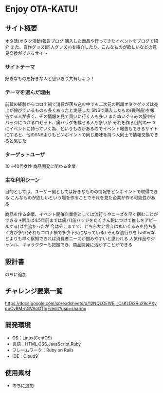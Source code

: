 # Enjoy OTA-KATU!

## サイト概要
オタ活(オタク活動)報告ブログ
購入した商品や行ってきたイベントをブログで紹介
また、自作グッズ(同人グッズ×)を紹介したり、こんなものが欲しいなどの意見交換ができるサイト

### サイトテーマ
好きなものを好きな人と思いきり共有しよう！

### テーマを選んだ理由
前職の経験からコロナ禍で消費が落ち込む中でも二次元の所謂オタクグッズは売上が伸びているものも多くあったと実感した
SNSで購入したもの(戦利品)を報告する人が多く、その情報を見て買いに行く人も多い
またぬいぐるみの服や缶バッジにつけるロゼット、痛バッグを載せる人も多いが
それを作る目的の一つにイベントに持っていく為、というものがあるのでイベント報告もできるサイトにすると、他のSNSよりもピンポイントで同じ趣味を持つ人同士で情報交換できると感じた

### ターゲットユーザ
10〜40代女性
商品開発に関わる企業

### 主な利用シーン
目的としては、ユーザー側としては好きなものの情報をピンポイントで取得できる
こんなものが欲しいという場を作ることでそれを見た企業が作る可能性がある

商品を作る企業、イベント開催企業側としては流行りやニーズを早く掴むことができる
※例えば4.5年前までは痛バ(缶バッジをたくさん鞄につけて推しをアピールする)は主流だったが
今はそこまでで、どちらかと言えばぬいぐるみを持ち歩く方が多い(それもコロナ禍で多少下火になっている)
そんな流行りをTwitterなどよりも早く察知できれば消費者ニーズが掴みやすいと思われる
人気作品やジャンル、キャラクターも把握でき、商品開発に活かすことができる

## 設計書
のちに追加

## チャレンジ要素一覧
https://docs.google.com/spreadsheets/d/12NQLOEWEji_CsKzDi2Ru29oPXycbCvRM-nGVAoGTigE/edit?usp=sharing


## 開発環境
- OS：Linux(CentOS)
- 言語：HTML,CSS,JavaScript,Ruby
- フレームワーク：Ruby on Rails
- IDE：Cloud9

## 使用素材
- のちに追加
